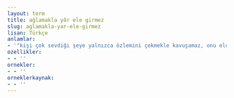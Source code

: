 ```yaml
---
layout: term
title: ağlamakla yâr ele girmez
slug: aglamakla-yar-ele-girmez
lisan: Türkçe
anlamlar:
- '"kişi çok sevdiği şeye yalnızca özlemini çekmekle kavuşamaz, onu elde etmenin yollarını bulmalıdır" anlamında kullanılan bir söz'
ozellikler:
- - ''
ornekler:
- - ''
orneklerkaynak:
- - ''
---
```

